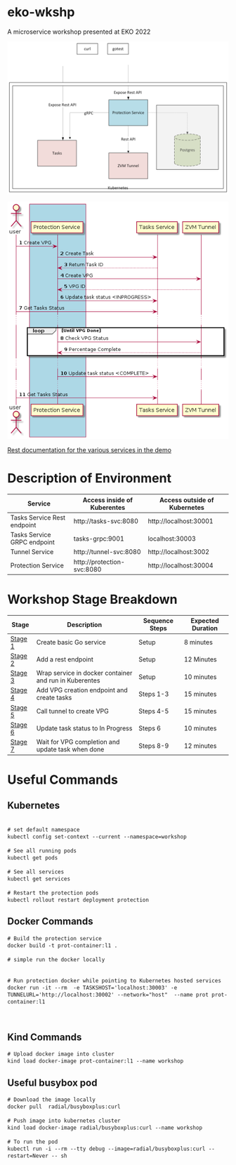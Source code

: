 # eko-wkshp
A microservice workshop presented at EKO 2022

![Overview of System](https://raw.githubusercontent.com/ytaragin/eko-wkshp/main/overview/workshop_layout.png)

![Sequence Flow](https://raw.githubusercontent.com/ytaragin/eko-wkshp/main/overview/workshop.png)


[Rest documentation for the various services in the demo](https://editor.swagger.io/?url=https://raw.githubusercontent.com/ytaragin/eko-wkshp/main/swagger.yaml)







# Description of Environment

| Service      | Access inside of Kuberentes | Access outside of Kubernetes |
| ----------- | ----------- | ----------- |
| Tasks Service Rest endpoint | http://tasks-svc:8080  | http://localhost:30001  |
| Tasks Service GRPC endpoint | tasks-grpc:9001  | localhost:30003  |
| Tunnel Service | http://tunnel-svc:8080   | http://localhost:3002  |
| Protection Service |  http://protection-svc:8080 |  http://localhost:30004 |

# Workshop Stage Breakdown

| Stage      | Description | Sequence Steps | Expected Duration |
| ----------- | ----------- | ----------- | ----------- |
| [ Stage 1 ](steps.md#stage-1) | Create basic Go service | Setup | 8 minutes |
| [ Stage 2 ](steps.md#stage-2) | Add a rest endpoint | Setup | 12 Minutes |
| [ Stage 3 ](steps.md#stage-3) | Wrap service in docker container and run in Kuberentes | Setup | 10 minutes |
| [ Stage 4 ](steps.md#stage-4)| Add VPG creation endpoint and create tasks | Steps 1-3 | 15 minutes |
| [ Stage 5 ](steps.md#stage-5) | Call tunnel to create VPG | Steps 4-5 | 15 minutes |
| [ Stage 6 ](steps.md#stage-6) | Update task status to In Progress | Steps 6 | 10 minutes |
| [ Stage 7 ](steps.md#stage-7)| Wait for VPG completion and update task when done | Steps 8-9 | 12 minutes |




# Useful Commands
## Kubernetes
``` shell

# set default namespace
kubectl config set-context --current --namespace=workshop

# See all running pods
kubectl get pods

# See all services
kubectl get services

# Restart the protection pods
kubectl rollout restart deployment protection

```

## Docker Commands
```
# Build the protection service
docker build -t prot-container:l1 .

# simple run the docker locally


# Run protection docker while pointing to Kubernetes hosted services
docker run -it --rm  -e TASKSHOST='localhost:30003' -e TUNNELURL='http://localhost:30002' --network="host"  --name prot prot-container:l1 



```
## Kind Commands
```
# Upload docker image into cluster
kind load docker-image prot-container:l1 --name workshop

```

## Useful busybox pod
```
# Download the image locally
docker pull  radial/busyboxplus:curl

# Push image into kubernetes cluster
kind load docker-image radial/busyboxplus:curl --name workshop

# To run the pod
kubectl run -i --rm --tty debug --image=radial/busyboxplus:curl --restart=Never -- sh


```

